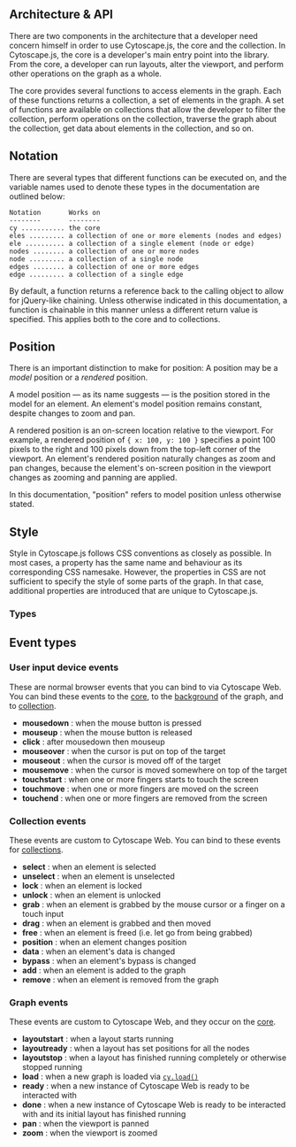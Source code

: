 ## Architecture & API

There are two components in the architecture that a developer need concern himself in order to use Cytoscape.js, the core and the collection.  In Cytoscape.js, the core is a developer's main entry point into the library.  From the core, a developer can run layouts, alter the viewport, and perform other operations on the graph as a whole.

The core provides several functions to access elements in the graph.  Each of these functions returns a collection, a set of elements in the graph.  A set of functions are available on collections that allow the developer to filter the collection, perform operations on the collection, traverse the graph about the collection, get data about elements in the collection, and so on.


## Notation

There are several types that different functions can be executed on, and the variable names used to denote these types in the documentation are outlined below:

```
Notation       Works on
--------       --------
cy ........... the core
eles ......... a collection of one or more elements (nodes and edges)
ele .......... a collection of a single element (node or edge)
nodes ........ a collection of one or more nodes
node ......... a collection of a single node
edges ........ a collection of one or more edges
edge ......... a collection of a single edge
 ```

By default, a function returns a reference back to the calling object to allow for jQuery-like chaining.  Unless otherwise indicated in this documentation, a function is chainable in this manner unless a different return value is specified.  This applies both to the core and to collections.


## Position

There is an important distinction to make for position:  A position may be a _model_ position or a _rendered_ position.

A model position &mdash; as its name suggests &mdash; is the position stored in the model for an element.  An element's model position remains constant, despite changes to zoom and pan.

A rendered position is an on-screen location relative to the viewport.  For example, a rendered position of `{ x: 100, y: 100 }` specifies a point 100 pixels to the right and 100 pixels down from the top-left corner of the viewport.  An element's rendered position naturally changes as zoom and pan changes, because the element's on-screen position in the viewport changes as zooming and panning are applied.

In this documentation, "position" refers to model position unless otherwise stated.


## Style

Style in Cytoscape.js follows CSS conventions as closely as possible.  In most cases, a property has the same name and behaviour as its corresponding CSS namesake.  However, the properties in CSS are not sufficient to specify the style of some parts of the graph.  In that case, additional properties are introduced that are unique to Cytoscape.js.

### Types



## Event types

### User input device events

These are normal browser events that you can bind to via Cytoscape Web.  You can bind these events to the [core](Core), to the [background](Events) of the graph, and to [collection](Collection).

 * **mousedown** : when the mouse button is pressed
 * **mouseup** : when the mouse button is released
 * **click** : after mousedown then mouseup
 * **mouseover** : when the cursor is put on top of the target
 * **mouseout** : when the cursor is moved off of the target
 * **mousemove** : when the cursor is moved somewhere on top of the target
 * **touchstart** : when one or more fingers starts to touch the screen
 * **touchmove** : when one or more fingers are moved on the screen
 * **touchend** : when one or more fingers are removed from the screen

### Collection events

These events are custom to Cytoscape Web.  You can bind to these events for [collections](Collection).

 * **select** : when an element is selected
 * **unselect** : when an element is unselected
 * **lock** : when an element is locked
 * **unlock** : when an element is unlocked
 * **grab** : when an element is grabbed by the mouse cursor or a finger on a touch input
 * **drag** : when an element is grabbed and then moved
 * **free** : when an element is freed (i.e. let go from being grabbed)
 * **position** : when an element changes position
 * **data** : when an element's data is changed
 * **bypass** : when an element's bypass is changed
 * **add** : when an element is added to the graph
 * **remove** : when an element is removed from the graph

### Graph events

These events are custom to Cytoscape Web, and they occur on the [core](Core).

 * **layoutstart** : when a layout starts running
 * **layoutready** : when a layout has set positions for all the nodes
 * **layoutstop** : when a layout has finished running completely or otherwise stopped running
 * **load** : when a new graph is loaded via [`cy.load()`](Core-load)
 * **ready** : when a new instance of Cytoscape Web is ready to be interacted with
 * **done** : when a new instance of Cytoscape Web is ready to be interacted with and its initial layout has finished running
 * **pan** : when the viewport is panned
 * **zoom** : when the viewport is zoomed